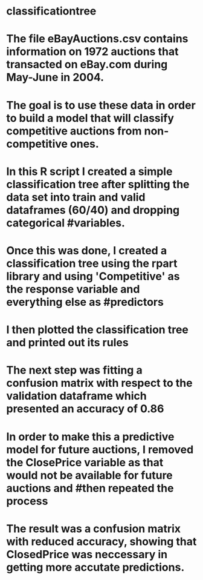 # classificationtree

# The file eBayAuctions.csv contains information on 1972 auctions that transacted on eBay.com during May-June in 2004. 
# The goal is to use these data in order to build a model that will classify competitive auctions from non-competitive ones. 
# In this R script I created a simple classification tree after splitting the data set into train and valid dataframes (60/40) and dropping categorical #variables.
# Once this was done, I created a classification tree using the rpart library and using 'Competitive' as the response variable and everything else as #predictors
# I then plotted the classification tree and printed out its rules
# The next step was fitting a confusion matrix with respect to the validation dataframe which presented an accuracy of 0.86
# In order to make this a predictive model for future auctions, I removed the ClosePrice variable as that would not be available for future auctions and #then repeated the process
# The result was a confusion matrix with reduced accuracy, showing that ClosedPrice was neccessary in getting more accutate predictions.
